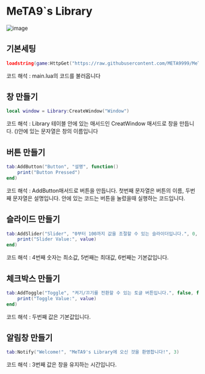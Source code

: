 <!-- Heading -->
# MeTA9`s Library
![image](https://github.com/user-attachments/assets/e1d2d0fb-e160-4554-9a68-94f6ccea70a3)


## 기본세팅
```lua
loadstring(game:HttpGet("https://raw.githubusercontent.com/META9999/MeTA9-Library/refs/heads/main/main.lua"))()
```
코드 해석 : main.lua의 코드를 불러옵니다


## 창 만들기
```lua
local window = Library:CreateWindow("Window")
```
코드 해석 : Library 테이블 안에 있는 매서드인 CreatWindow 매서드로 창을 만듭니다. ()안에 있는 문자열은 창의 이름입니다



## 버튼 만들기
```lua
tab:AddButton("Button", "설명", function()
    print("Button Pressed")
end)
```
코드 해석 : AddButton매서드로 버튼을 만듭니다. 첫번째 문자열은 버튼의 이름, 두번째 문자열은 설명입니다. 안에 있는 코드는 버튼을 눌렀을때 실행하는 코드입니다.


## 슬라이드 만들기

```lua
tab:AddSlider("Slider", "0부터 100까지 값을 조절할 수 있는 슬라이더입니다.", 0, 100, 50, function(value)
    print("Slider Value:", value)
end)
```
코드 해석 : 4번째 숫자는 최소값, 5번째는 최대값, 6번째는 기본값입니다.


## 체크박스 만들기

```lua
tab:AddToggle("Toggle", "켜기/끄기를 전환할 수 있는 토글 버튼입니다.", false, function(value)
    print("Toggle Value:", value)
end)
```
코드  해석 : 두번째 값은 기본값입니다.

## 알림창 만들기

```lua
tab:Notify("Welcome!", "MeTA9's Library에 오신 것을 환영합니다!", 3)
```

코드 해석 : 3번째 값은 창을 유지하는 시간입니다.

